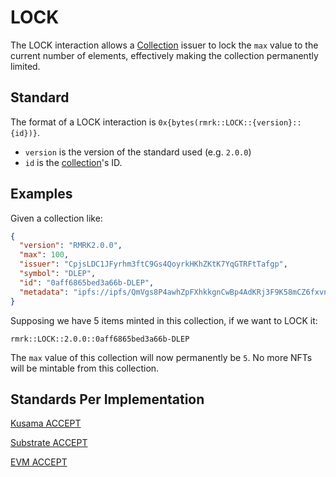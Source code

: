 # LOCK

The LOCK interaction allows a [Collection](../entities/collection.md) issuer to lock the `max` value
to the current number of elements, effectively making the collection permanently limited.

## Standard

The format of a LOCK interaction is `0x{bytes(rmrk::LOCK::{version}::{id})}`.

- `version` is the version of the standard used (e.g. `2.0.0`)
- `id` is the [collection](../entities/collection.md)'s ID.

## Examples

Given a collection like:

```json
{
  "version": "RMRK2.0.0",
  "max": 100,
  "issuer": "CpjsLDC1JFyrhm3ftC9Gs4QoyrkHKhZKtK7YqGTRFtTafgp",
  "symbol": "DLEP",
  "id": "0aff6865bed3a66b-DLEP",
  "metadata": "ipfs://ipfs/QmVgs8P4awhZpFXhkkgnCwBp4AdKRj3F9K58mCZ6fxvn3j"
}
```

Supposing we have 5 items minted in this collection, if we want to LOCK it:

```
rmrk::LOCK::2.0.0::0aff6865bed3a66b-DLEP
```

The `max` value of this collection will now permanently be `5`. No more NFTs will be mintable from
this collection.

## Standards Per Implementation

[Kusama ACCEPT](../../kusama/interactions/accept.md)

[Substrate ACCEPT](../../substrate/interactions/accept.md)

[EVM ACCEPT](../../evm/interactions/accept.md)
